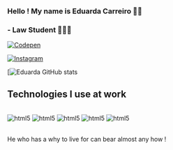 
### Hello ! My name is Eduarda Carreiro 👋🏻 

### - Law Student 👩🏻‍💻

[![Codepen](https://img.shields.io/badge/Codepen-000000?style=for-the-badge&logo=codepen&logoColor=white)](https://codepen.io/Eduarda-Carreiro)

[![Instagram](https://img.shields.io/badge/Instagram-E4405F?style=for-the-badge&logo=instagram&logoColor=white)](https://www.instagram.com/eduardaccarreiro/)

[![Eduarda GitHub stats](https://github-readme-stats.vercel.app/api?username=Educcarreiro&show_icons=true&theme=dracula)

## Technologies I use at work

<div style="display: inline_block"><br/> 
  <img aling="center" alt="html5" src="https://img.shields.io/badge/Python-3776AB?style=for-the-badge&logo=python&logoColor=white" /> 
  <img aling="center" alt="html5" src="https://img.shields.io/badge/HTML-239120?style=for-the-badge&logo=html5&logoColor=white" /> 
  <img aling="center" alt="html5" src="https://img.shields.io/badge/CSS-239120?&style=for-the-badge&logo=css3&logoColor=white" /> 
<img aling="center" alt="html5" src="https://img.shields.io/badge/Markdown-000000?style=for-the-badge&logo=markdown&logoColor=white" /> 
<img aling="center" alt="html5" src="https://img.shields.io/badge/JavaScript-323330?style=for-the-badge&logo=javascript&logoColor=F7DF1E" /> 
</div></br>

He who has a why to live for can bear almost any how ! 

